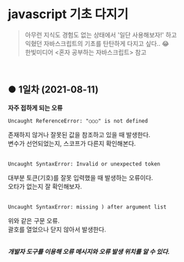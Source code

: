 # javascript 기초 다지기
> 아무런 지식도 경험도 없는 상태에서 '일단 사용해보자!' 하고   
> 익혔던 자바스크립트의 기초를 탄탄하게 다지고 싶다.. 😂  
> 한빛미디어 <혼자 공부하는 자바스크립트> 참고         
<br>

## ● 1일차 (2021-08-11)
**자주 접하게 되는 오류**

```
Uncaught ReferenceError: "○○○" is not defined
```
존재하지 않거나 잘못된 값을 참조하고 있을 때 발생한다.   
변수가 선언되었는지, 스코프가 다른지 확인해본다.   
<br>

```
Uncaught SyntaxError: Invalid or unexpected token
```
대부분 토큰(기호)를 잘못 입력했을 때 발생하는 오류이다.   
오타가 없는지 잘 확인해보자.   
<br>

```
Uncaught SyntaxError: missing ) after argument list
```
위와 같은 구문 오류.   
괄호를 열었으나 닫지 않아서 발생한다.   
<br>

*__개발자 도구를 이용해 오류 메시지와 오류 발생 위치를 알 수 있다.__*
